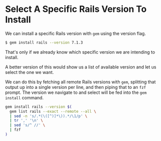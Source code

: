 # Select A Specific Rails Version To Install

We can install a specific Rails version with `gem` using the version flag.

```bash
$ gem install rails --version 7.1.3
```

That's only if we already know which specific version we are intending to
install.

A better version of this would show us a list of available version and let us
select the one we want.

We can do this by fetching all remote Rails versions with `gem`, splitting that
output up into a single version per line, and then piping that to an `fzf`
prompt. The version we navigate to and select will be fed into the `gem
install` command.

```bash
gem install rails --version $(
  gem list rails --exact --remote --all \
  | sed -n 's/.*(\([^)]*\)).*/\1/p' \
  | tr ',' '\n' \
  | sed 's/^ //' \
  | fzf
)
```
